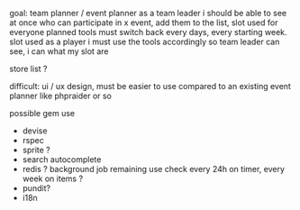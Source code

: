 goal:
team planner / event planner
as a team leader i should be able to see at once who can participate in x event, add them to the list, slot used for everyone planned
tools must switch back every days, every starting week. slot used
as a player i must use the tools accordingly so team leader can see, i can what my slot are

store list ?

difficult:
ui / ux design, must be easier to use compared to an existing event planner like phpraider or so


possible gem use
- devise
- rspec
- sprite ?
- search autocomplete
- redis ? background job remaining use check every 24h on timer, every week on items ?
- pundit?
- i18n

